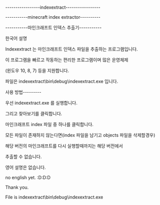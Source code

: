 -----------------indexextract-----------------

-----------minecraft index extractor----------

-----------마인크래프트 인덱스 추출기-----------



한국어 설명

Indexextract 는 마인크래프트 인덱스 파일을 추출하는 프로그램입니다.

이 프로그램을 빠르고 작동하는 편리한 프로그램이며 많은 운영체제

(윈도우 10, 8, 7) 등을 지원합니다.



파일은 indexextract\bin\debug\indexextract.exe 입니다.



사용 방법---------

우선 indexextract.exe 를 실행합니다.

그리고 찾아보기를 클릭합니다.

마인크래프트 index 파일 중 하나를 클릭합니다.

모든 파일이 존재하지 않는다면(index 파일을 남기고 objects 파일을 삭제할경우)

해당 버전의 마인크래프트를 다시 실행할때까지는 해당 버전에서

추출할 수 없습니다.


영어 설명은 없습니다.


no english yet. :D:D:D


Thank you.


File is indexextract\bin\debug\indexextract.exe
